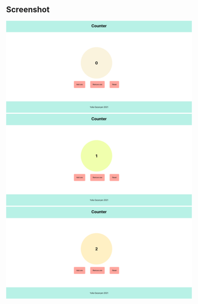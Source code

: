 ## Screenshot

![screenshot for counter](images/image1.png)
![screenshot for counter](images/image2.png)
![screenshot for counter](images/image3.png)
